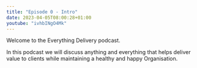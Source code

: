 ```yaml
---
title: "Episode 0 - Intro"
date: 2023-04-05T08:00:28+01:00
youtube: "ivhbINgO4Mk"
---
```


Welcome to the Everything Delivery podcast.

<!--more-->

In this podcast we will discuss anything and everything that helps deliver value to clients while maintaining a healthy and happy Organisation.

